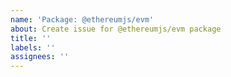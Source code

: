 ```yaml
---
name: 'Package: @ethereumjs/evm'
about: Create issue for @ethereumjs/evm package
title: ''
labels: ''
assignees: ''
---
```

